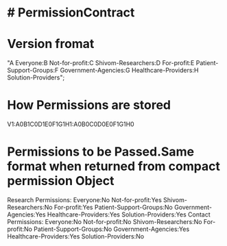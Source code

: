# # PermissionContract

# Version fromat 
"A Everyone:B Not-for-profit:C Shivom-Researchers:D For-profit:E Patient-Support-Groups:F Government-Agencies:G Healthcare-Providers:H Solution-Providers";

# How Permissions are stored
V1:A0B1C0D1E0F1G1H1:A0B0C0D0E0F1G1H0

# Permissions to be Passed.Same format when returned from compact permission Object
Research Permissions:
Everyone:No
Not-for-profit:Yes
Shivom-Researchers:No
For-profit:Yes
Patient-Support-Groups:No
Government-Agencies:Yes
Healthcare-Providers:Yes
Solution-Providers:Yes
Contact Permissions:
Everyone:No
Not-for-profit:No
Shivom-Researchers:No
For-profit:No
Patient-Support-Groups:No
Government-Agencies:Yes
Healthcare-Providers:Yes
Solution-Providers:No
